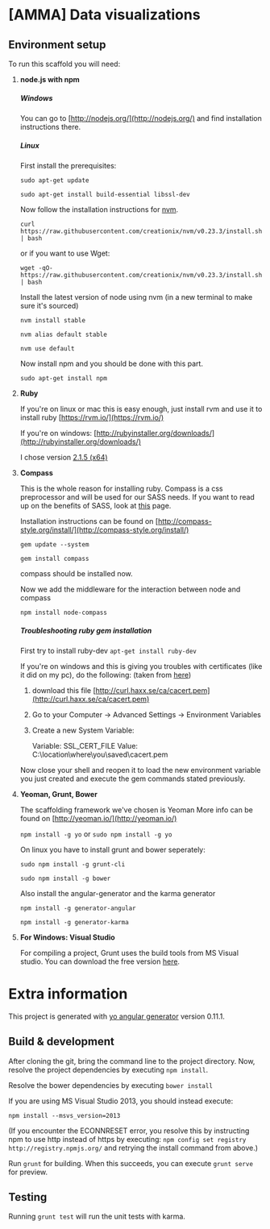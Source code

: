 # [AMMA] Data visualizations

## Environment setup

To run this scaffold you will need:

1.  **node.js with npm**

    ##### Windows

    You can go to [http://nodejs.org/](http://nodejs.org/) and find installation instructions there.

    ##### Linux

    First install the prerequisites:
    
    `sudo apt-get update`
    
    `sudo apt-get install build-essential libssl-dev`
    
    Now follow the installation instructions for [nvm](https://github.com/creationix/nvm).
    
    `curl https://raw.githubusercontent.com/creationix/nvm/v0.23.3/install.sh | bash`
    
    or if you want to use Wget:
    
    `wget -qO- https://raw.githubusercontent.com/creationix/nvm/v0.23.3/install.sh | bash`
    
    Install the latest version of node using nvm (in a new terminal to make sure it's sourced)
    
    `nvm install stable`
    
    `nvm alias default stable`
    
    `nvm use default`

    Now install npm and you should be done with this part.

    `sudo apt-get install npm`


2.  **Ruby**
    
    If you're on linux or mac this is easy enough, just install rvm and use it to install ruby
    [https://rvm.io/](https://rvm.io/)

    If you're on windows:
    [http://rubyinstaller.org/downloads/](http://rubyinstaller.org/downloads/)

    I chose version [2.1.5 (x64)](http://dl.bintray.com/oneclick/rubyinstaller/rubyinstaller-2.1.5-x64.exe?direct)

3.  **Compass**

    This is the whole reason for installing ruby.
    Compass is a css preprocessor and will be used for our SASS needs.
    If you want to read up on the benefits of SASS, look at [this](http://www.webinsation.com/benefits-of-using-sass-over-traditional-css/) page.

    Installation instructions can be found on [http://compass-style.org/install/](http://compass-style.org/install/)

    `gem update --system`

    `gem install compass`

    compass should be installed now.

    Now we add the middleware for the interaction between node and compass

    `npm install node-compass`

    ##### Troubleshooting ruby gem installation

    First try to install ruby-dev
    `apt-get install ruby-dev`

    If you're on windows and this is giving you troubles with certificates (like it did on my pc), do the following:
    (taken from [here](http://stackoverflow.com/questions/5720484/how-to-solve-certificate-verify-failed-on-windows))

    1.  download this file [http://curl.haxx.se/ca/cacert.pem](http://curl.haxx.se/ca/cacert.pem)
    2.  Go to your Computer -> Advanced Settings -> Environment Variables
    3.  Create a new System Variable:

        Variable: SSL_CERT_FILE
        Value: C:\location\where\you\saved\cacert.pem

    Now close your shell and reopen it to load the new environment variable you just created and execute the gem commands stated previously.

4.  **Yeoman, Grunt, Bower**
    
    The scaffolding framework we've chosen is Yeoman
    More info can be found on [http://yeoman.io/](http://yeoman.io/)

    `npm install -g yo`
    or
    `sudo npm install -g yo`

    On linux you have to install grunt and bower seperately:
    
    `sudo npm install -g grunt-cli`

    `sudo npm install -g bower`

    Also install the angular-generator and the karma generator

    `npm install -g generator-angular`
    
    `npm install -g generator-karma`

5. **For Windows: Visual Studio**

    For compiling a project, Grunt uses the build tools from MS Visual studio. You can download the free version [here](http://www.visualstudio.com/).

# Extra information

This project is generated with [yo angular generator](https://github.com/yeoman/generator-angular)
version 0.11.1.

## Build & development

After cloning the git, bring the command line to the project directory. 
Now, resolve the project dependencies by executing `npm install`.

Resolve the bower dependencies by executing `bower install`

If you are using MS Visual Studio 2013, you should instead execute: 

`npm install --msvs_version=2013`

(If you encounter the ECONNRESET error, you resolve this by instructing npm to use http instead of https by executing:
`npm config set registry http://registry.npmjs.org/` and retrying the install command from above.)

Run `grunt` for building.
When this succeeds, you can execute `grunt serve` for preview.

## Testing

Running `grunt test` will run the unit tests with karma.
